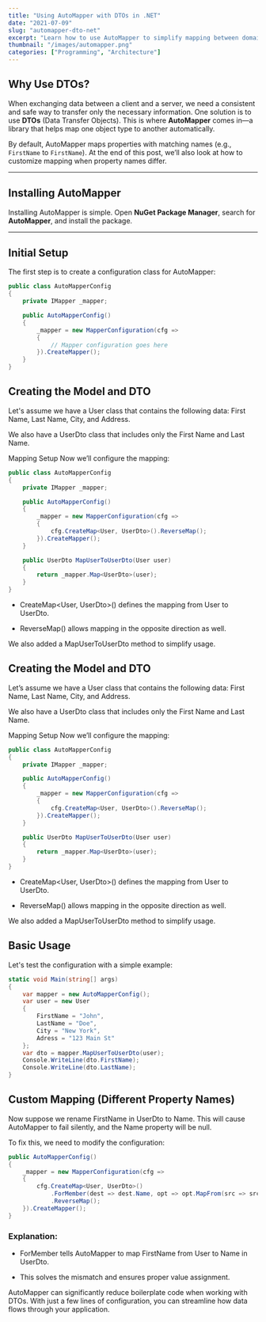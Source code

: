 ```yaml
---
title: "Using AutoMapper with DTOs in .NET"
date: "2021-07-09"
slug: "automapper-dto-net"
excerpt: "Learn how to use AutoMapper to simplify mapping between domain models and DTOs in .NET applications."
thumbnail: "/images/automapper.png"
categories: ["Programming", "Architecture"]
---
```


## Why Use DTOs?

When exchanging data between a client and a server, we need a consistent and safe way to transfer only the necessary information. One solution is to use **DTOs** (Data Transfer Objects). This is where **AutoMapper** comes in—a library that helps map one object type to another automatically.

By default, AutoMapper maps properties with matching names (e.g., `FirstName` to `FirstName`). At the end of this post, we’ll also look at how to customize mapping when property names differ.

---

## Installing AutoMapper

Installing AutoMapper is simple. Open **NuGet Package Manager**, search for **AutoMapper**, and install the package.

---

## Initial Setup

The first step is to create a configuration class for AutoMapper:

```csharp
public class AutoMapperConfig
{
    private IMapper _mapper;

    public AutoMapperConfig()
    {
        _mapper = new MapperConfiguration(cfg =>
        {
            // Mapper configuration goes here
        }).CreateMapper();
    }
}
```

## Creating the Model and DTO
Let's assume we have a User class that contains the following data: First Name, Last Name, City, and Address.

We also have a UserDto class that includes only the First Name and Last Name.

Mapping Setup
Now we’ll configure the mapping:

```csharp
public class AutoMapperConfig
{
    private IMapper _mapper;

    public AutoMapperConfig()
    {
        _mapper = new MapperConfiguration(cfg =>
        {
            cfg.CreateMap<User, UserDto>().ReverseMap();
        }).CreateMapper();
    }

    public UserDto MapUserToUserDto(User user)
    {
        return _mapper.Map<UserDto>(user);
    }
}
```
- CreateMap<User, UserDto>() defines the mapping from User to UserDto.

- ReverseMap() allows mapping in the opposite direction as well.

We also added a MapUserToUserDto method to simplify usage.

## Creating the Model and DTO
Let’s assume we have a User class that contains the following data: First Name, Last Name, City, and Address.

We also have a UserDto class that includes only the First Name and Last Name.

Mapping Setup
Now we’ll configure the mapping:

```csharp
public class AutoMapperConfig
{
    private IMapper _mapper;

    public AutoMapperConfig()
    {
        _mapper = new MapperConfiguration(cfg =>
        {
            cfg.CreateMap<User, UserDto>().ReverseMap();
        }).CreateMapper();
    }

    public UserDto MapUserToUserDto(User user)
    {
        return _mapper.Map<UserDto>(user);
    }
}
```

- CreateMap<User, UserDto>() defines the mapping from User to UserDto.

- ReverseMap() allows mapping in the opposite direction as well.

We also added a MapUserToUserDto method to simplify usage.

## Basic Usage
Let's test the configuration with a simple example:

```csharp
static void Main(string[] args)
{
    var mapper = new AutoMapperConfig();
    var user = new User
    {
        FirstName = "John",
        LastName = "Doe",
        City = "New York",
        Adress = "123 Main St"
    };
    var dto = mapper.MapUserToUserDto(user);
    Console.WriteLine(dto.FirstName);
    Console.WriteLine(dto.LastName);
}
```

## Custom Mapping (Different Property Names)
Now suppose we rename FirstName in UserDto to Name. This will cause AutoMapper to fail silently, and the Name property will be null.

To fix this, we need to modify the configuration:

```csharp
public AutoMapperConfig()
{
    _mapper = new MapperConfiguration(cfg =>
    {
        cfg.CreateMap<User, UserDto>()
            .ForMember(dest => dest.Name, opt => opt.MapFrom(src => src.FirstName))
            .ReverseMap();
    }).CreateMapper();
}
```

### Explanation:
- ForMember tells AutoMapper to map FirstName from User to Name in UserDto.

- This solves the mismatch and ensures proper value assignment.

AutoMapper can significantly reduce boilerplate code when working with DTOs. With just a few lines of configuration, you can streamline how data flows through your application.